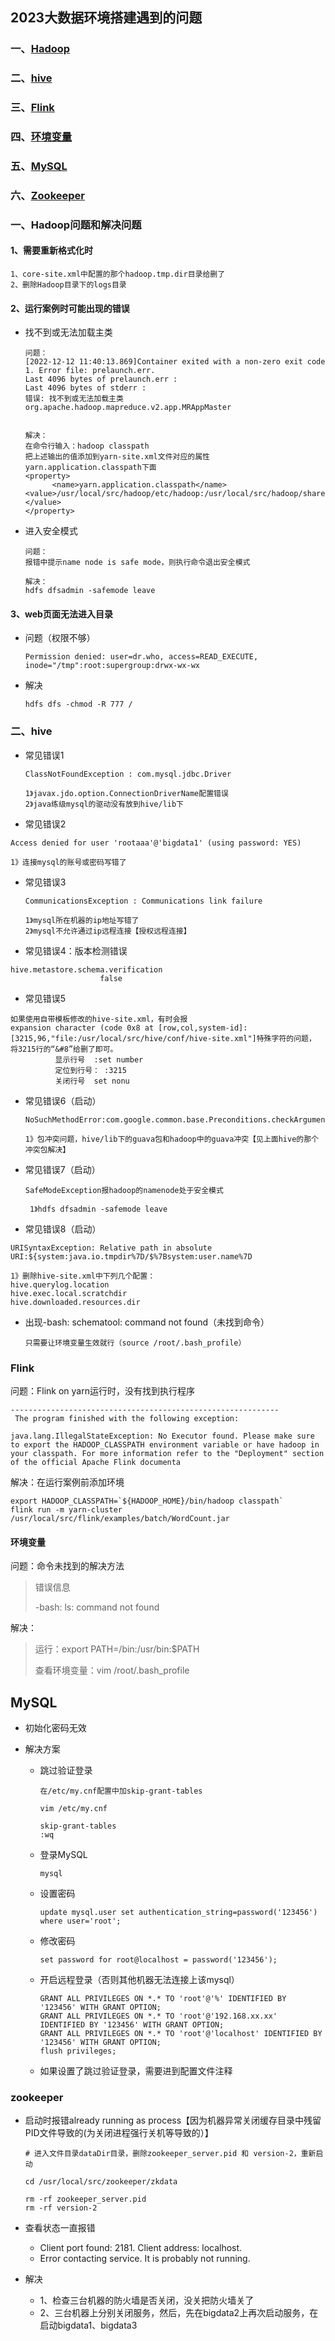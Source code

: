 ## 2023大数据环境搭建遇到的问题

### 一、[Hadoop](#hadoop)

### 二、[hive](#hive)

### 三、[Flink](#flink)

### 四、[环境变量](#path)

### 五、[MySQL](#mysql)

### 六、[Zookeeper](#zookeeper)







### 一、<a id="hadoop">Hadoop问题和解决问题</a>

 #### 1、需要重新格式化时

```
1、core-site.xml中配置的那个hadoop.tmp.dir目录给删了
2、删除Hadoop目录下的logs目录
```

#### 2、运行案例时可能出现的错误

- 找不到或无法加载主类

  ```
  问题：
  [2022-12-12 11:40:13.869]Container exited with a non-zero exit code 1. Error file: prelaunch.err.
  Last 4096 bytes of prelaunch.err :
  Last 4096 bytes of stderr :
  错误: 找不到或无法加载主类 org.apache.hadoop.mapreduce.v2.app.MRAppMaster
  
  
  解决：
  在命令行输入：hadoop classpath
  把上述输出的值添加到yarn-site.xml文件对应的属性 yarn.application.classpath下面
  <property>
        <name>yarn.application.classpath</name>    	<value>/usr/local/src/hadoop/etc/hadoop:/usr/local/src/hadoop/share/hadoop/common/lib/*:/usr/local/src/hadoop/share/hadoop/common/*:/usr/local/src/hadoop/share/hadoop/hdfs:/usr/local/src/hadoop/share/hadoop/hdfs/lib/*:/usr/local/src/hadoop/share/hadoop/hdfs/*:/usr/local/src/hadoop/share/hadoop/mapreduce/lib/*:/usr/local/src/hadoop/share/hadoop/mapreduce/*:/usr/local/src/hadoop/share/hadoop/yarn:/usr/local/src/hadoop/share/hadoop/yarn/lib/*:/usr/local/src/hadoop/share/hadoop/yarn/*
  </value>
  </property>
  ```

- 进入安全模式

  ```
  问题：
  报错中提示name node is safe mode，则执行命令退出安全模式
  
  解决：
  hdfs dfsadmin -safemode leave
  ```




#### 3、web页面无法进入目录

- 问题（权限不够）

  ```
  Permission denied: user=dr.who, access=READ_EXECUTE, inode="/tmp":root:supergroup:drwx-wx-wx
  ```

- 解决

  ```
  hdfs dfs -chmod -R 777 /
  ```

  

### 二、<a id="hive">hive</a>

- 常见错误1

  ```
  ClassNotFoundException : com.mysql.jdbc.Driver
  
  1》javax.jdo.option.ConnectionDriverName配置错误
  2》java练级mysql的驱动没有放到hive/lib下
  ```

-  常见错误2

  ```
  Access denied for user 'rootaaa'@'bigdata1' (using password: YES)
  
  1》连接mysql的账号或密码写错了
  ```

- 常见错误3

  ```
  CommunicationsException : Communications link failure
  
  1》mysql所在机器的ip地址写错了
  2》mysql不允许通过ip远程连接【授权远程连接】
  ```

-  常见错误4：版本检测错误

  ```
  hive.metastore.schema.verification
                      false
  ```

-  常见错误5

  ```
  如果使用自带模板修改的hive-site.xml，有时会报
  expansion character (code 0x8 at [row,col,system-id]: [3215,96,"file:/usr/local/src/hive/conf/hive-site.xml"]特殊字符的问题，   将3215行的“&#8”给删了即可。
            显示行号  :set number
            定位到行号： :3215
            关闭行号  set nonu
  ```

- 常见错误6（启动）

  ```
  NoSuchMethodError:com.google.common.base.Preconditions.checkArgument(ZLjava/lang/String;Ljava/lang/Object;)V
  
  1》包冲突问题，hive/lib下的guava包和hadoop中的guava冲突【见上面hive的那个冲突包解决】
  ```

- 常见错误7（启动）

  ```
  SafeModeException报hadoop的namenode处于安全模式
  
   1》hdfs dfsadmin -safemode leave
  ```

-  常见错误8（启动）

  ```
  URISyntaxException: Relative path in absolute URI:${system:java.io.tmpdir%7D/$%7Bsystem:user.name%7D
  
  1》删除hive-site.xml中下列几个配置：
  hive.querylog.location
  hive.exec.local.scratchdir
  hive.downloaded.resources.dir
  ```

- 出现-bash: schematool: command not found（未找到命令）

  ```
  只需要让环境变量生效就行（source /root/.bash_profile）
  ```

  





### <a id="flink">Flink</a>

问题：Flink on yarn运行时，没有找到执行程序

```
------------------------------------------------------------
 The program finished with the following exception:

java.lang.IllegalStateException: No Executor found. Please make sure to export the HADOOP_CLASSPATH environment variable or have hadoop in your classpath. For more information refer to the "Deployment" section of the official Apache Flink documenta
```

解决：在运行案例前添加环境

```
export HADOOP_CLASSPATH=`${HADOOP_HOME}/bin/hadoop classpath`
flink run -m yarn-cluster /usr/local/src/flink/examples/batch/WordCount.jar
```





#### <a id="path">环境变量</a>

问题：命令未找到的解决方法

>错误信息
>
>-bash: ls: command not found 

解决：

>运行：export PATH=/bin:/usr/bin:$PATH
>
>查看环境变量：vim /root/.bash_profile







## <a id="mysql">MySQL</a>

- 初始化密码无效

- 解决方案

  - 跳过验证登录

    ```
    在/etc/my.cnf配置中加skip-grant-tables
    
    vim /etc/my.cnf
    
    skip-grant-tables
    :wq
    ```

  - 登录MySQL

    ```
    mysql
    ```

  - 设置密码

    ```
    update mysql.user set authentication_string=password('123456') where user='root';
    ```

  - 修改密码

    ```
    set password for root@localhost = password('123456');
    ```

  - 开启远程登录（否则其他机器无法连接上该mysql）

    ```
    GRANT ALL PRIVILEGES ON *.* TO 'root'@'%' IDENTIFIED BY '123456' WITH GRANT OPTION;
    GRANT ALL PRIVILEGES ON *.* TO 'root'@'192.168.xx.xx' IDENTIFIED BY '123456' WITH GRANT OPTION;
    GRANT ALL PRIVILEGES ON *.* TO 'root'@'localhost' IDENTIFIED BY '123456' WITH GRANT OPTION;
    flush privileges;
    ```

  - 如果设置了跳过验证登录，需要进到配置文件注释





### <a id="Zookeeper">zookeeper</a>

- 启动时报错already running as process【因为机器异常关闭缓存目录中残留PID文件导致的(为关闭进程强行关机等导致的）】

  ```
  # 进入文件目录dataDir目录，删除zookeeper_server.pid 和 version-2，重新启动
  
  cd /usr/local/src/zookeeper/zkdata
  
  rm -rf zookeeper_server.pid
  rm -rf version-2
  ```

- 查看状态一直报错
  - Client port found: 2181. Client address: localhost.
  - Error contacting service. It is probably not running.
- 解决
  - 1、检查三台机器的防火墙是否关闭，没关把防火墙关了
  - 2、三台机器上分别关闭服务，然后，先在bigdata2上再次启动服务，在启动bigdata1、bigdata3

#### 
